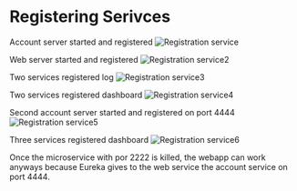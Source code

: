 # Registering Serivces
Account server started and registered
![Registration service](images/accountServerStartedRegistered.png)

Web server started and registered
![Registration service2](images/webServerStartedRegistered.png)

Two services registered log
![Registration service3](images/twoServicesRegisteredLog.png)

Two services registered dashboard
![Registration service4](images/twoServicesRegistered.png)

Second account server started and registered on port 4444
![Registration service5](images/secondAccountServerStartedRegistered.png)

Three services registered dashboard
![Registration service6](images/threeServicesRegistered.png)

Once the microservice with por 2222 is killed, the webapp can work anyways because Eureka gives to the web service the account service on port 4444.
